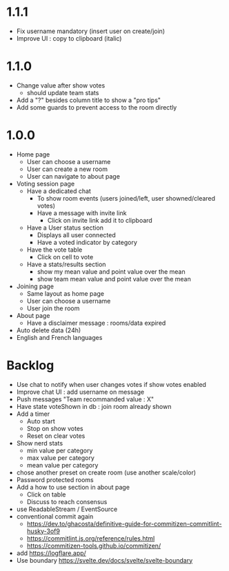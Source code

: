 # 1.1.1

- Fix username mandatory (insert user on create/join)
- Improve UI : copy to clipboard (italic)

# 1.1.0

- Change value after show votes
  - should update team stats
- Add a "?" besides column title to show a "pro tips"
- Add some guards to prevent access to the room directly

# 1.0.0

- Home page
  - User can choose a username
  - User can create a new room
  - User can navigate to about page
- Voting session page
  - Have a dedicated chat
    - To show room events (users joined/left, user showned/cleared votes)
    - Have a message with invite link
      - Click on invite link add it to clipboard
  - Have a User status section
    - Displays all user connected
    - Have a voted indicator by category
  - Have the vote table
    - Click on cell to vote
  - Have a stats/results section
    - show my mean value and point value over the mean
    - show team mean value and point value over the mean
- Joining page
  - Same layout as home page
  - User can choose a username
  - User join the room
- About page
  - Have a disclaimer message : rooms/data expired
- Auto delete data (24h)
- English and French languages

# Backlog

- Use chat to notify when user changes votes if show votes enabled
- Improve chat UI : add username on message
- Push messages "Team recommanded value : X"
- Have state voteShown in db : join room already shown
- Add a timer
  - Auto start
  - Stop on show votes
  - Reset on clear votes
- Show nerd stats
  - min value per category
  - max value per category
  - mean value per category
- chose another preset on create room (use another scale/color)
- Password protected rooms
- Add a how to use section in about page
  - Click on table
  - Discuss to reach consensus
- use ReadableStream / EventSource
- conventional commit again
  - https://dev.to/ghacosta/definitive-guide-for-commitizen-commitlint-husky-3of9
  - https://commitlint.js.org/reference/rules.html
  - https://commitizen-tools.github.io/commitizen/
- add https://logflare.app/
- Use boundary https://svelte.dev/docs/svelte/svelte-boundary
